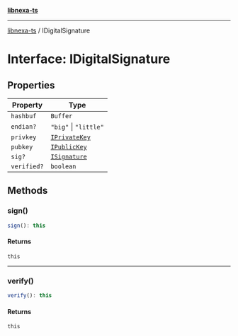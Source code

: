 [**libnexa-ts**](../index.md)

***

[libnexa-ts](../index.md) / IDigitalSignature

# Interface: IDigitalSignature

## Properties

| Property | Type |
| ------ | ------ |
| <a id="hashbuf"></a> `hashbuf` | `Buffer` |
| <a id="endian"></a> `endian?` | `"big"` \| `"little"` |
| <a id="privkey"></a> `privkey` | [`IPrivateKey`](IPrivateKey.md) |
| <a id="pubkey"></a> `pubkey` | [`IPublicKey`](IPublicKey.md) |
| <a id="sig"></a> `sig?` | [`ISignature`](ISignature.md) |
| <a id="verified"></a> `verified?` | `boolean` |

## Methods

### sign()

```ts
sign(): this
```

#### Returns

`this`

***

### verify()

```ts
verify(): this
```

#### Returns

`this`
